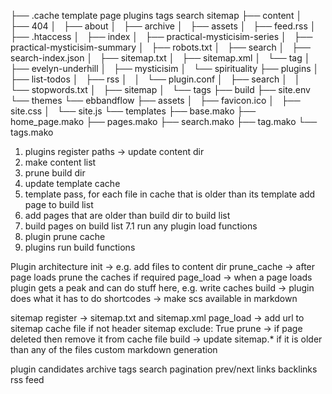 ├── .cache
       template
       page
       plugins
           tags
           search
           sitemap
├── content
│   ├── 404
│   ├── about
│   ├── archive
│   ├── assets
│   ├── feed.rss
│   ├── .htaccess
│   ├── index
│   ├── practical-mysticisim-series
│   ├── practical-mysticisim-summary
│   ├── robots.txt
│   ├── search
│   ├── search-index.json
│   ├── sitemap.txt
│   ├── sitemap.xml
│   └── tag
│       ├── evelyn-underhill
│       ├── mysticisim
│       └── spirituality
├── plugins
│   ├── list-todos
│   ├── rss
│   │   └── plugin.conf
│   ├── search
│   │   └── stopwords.txt
│   ├── sitemap
│   └── tags
├── build
├── site.env
└── themes
    └── ebbandflow
        ├── assets
        │   ├── favicon.ico
        │   ├── site.css
        │   └── site.js
        └── templates
            ├── base.mako
            ├── home_page.mako
            ├── pages.mako
            ├── search.mako
            ├── tag.mako
            └── tags.mako

1. plugins register paths -> update content dir
2. make content list
3. prune build dir
4. update template cache
5. template pass, for each file in cache that is older than its template add page to build list
6. add pages that are older than build dir to build list
7. build pages on build list
    7.1 run any plugin load functions
8. plugin prune cache
9. plugins run build functions


Plugin architecture
init -> e.g. add files to content dir
prune_cache -> after page loads prune the caches if required
page_load -> when a page loads plugin gets a peak and can do stuff here, e.g. write caches
build -> plugin does what it has to do
shortcodes -> make scs available in markdown

sitemap
  register -> sitemap.txt and sitemap.xml
  page_load -> add url to sitemap cache file if not header sitemap exclude: True
  prune -> if page deleted then remove it from cache file
  build -> update sitemap.* if it is older than any of the files
  custom markdown generation

plugin candidates
archive
tags
search
pagination
prev/next links
backlinks
rss feed

